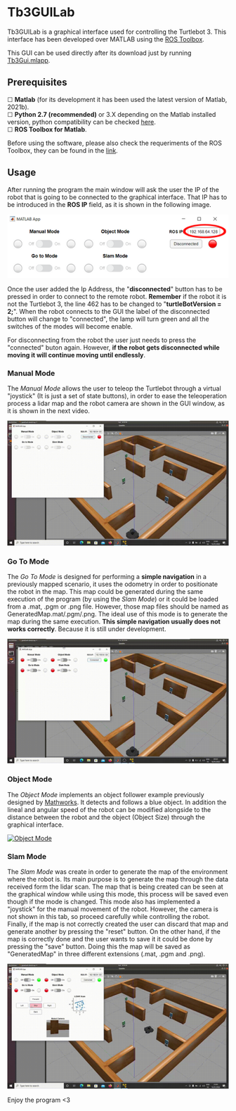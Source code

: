 # Tb3GUILab
Tb3GUILab is a graphical interface used for controlling the Turtlebot 3. This interface has been developed over MATLAB using the [ROS Toolbox](https://es.mathworks.com/products/ros.html).

This GUI can be used directly after its download just by running <a href="https://github.com/albertozafra7/Tb3GUILab/blob/0fc50c6d0f1edbf9a2f4b65f916096fdbc6ff22c/Tb3Gui.mlapp">Tb3Gui.mlapp</a>.


## Prerequisites
<div>
  &#9744; <strong>Matlab</strong> (for its development it has been used the latest version of Matlab, 2021b).
</div>
<div>
  &#9744; <strong>Python 2.7 (recommended)</strong> or 3.X  depending on the Matlab installed version, python compatibility can be checked <a href="https://www.mathworks.com/content/dam/mathworks/mathworks-dot-com/support/sysreq/files/python-compatibility.pdf">here</a>.
  </div>
  <div>
  &#9744; <strong>ROS Toolbox for Matlab</strong>.
  </div>
  
Before using the software, please also check the requeriments of the ROS Toolbox, they can be found in the [link](https://es.mathworks.com/help/ros/gs/ros-system-requirements.html).

## Usage

After running the program the main window will ask the user the IP of the robot that is going to be connected to the graphical interface. That IP has to be introduced in the **ROS IP** field, as it is shown in the following image.

<p align="center"><img alt="Image" title="IP_Addres" src="/Pictures/IP_Address.PNG" /></p>

Once the user added the Ip Address, the "**disconnected**" button has to be pressed in order to connect to the remote robot. **Remember** if the robot it is not the Turtlebot 3, the line 462 has to be changed to "**turtleBotVersion = 2;**".
When the robot connects to the GUI the label of the disconnected button will change to "connected", the lamp will turn green and all the switches of the modes will become enable.

For disconnecting from the robot the user just needs to press the "connected" buton again. However, **if the robot gets disconnected while moving it will continue moving until endlessly**.

### Manual Mode

The *Manual Mode* allows the user to teleop the Turtlebot through a virtual "joystick" (It is just a set of state buttons), in order to ease the teleoperation process a lidar map and the robot camera are shown in the GUI window, as it is shown in the next video.

[![*Manual Mode*](/Pictures/Manual-Mode.gif)](https://drive.google.com/file/d/1BPtMOci_GTj1nfdoiA4JHb7sx_ISmwye/view?usp=sharing)


### Go To Mode

The *Go To Mode* is designed for performing a **simple navigation** in a previously mapped scenario, it uses the odometry in order to positionate the robot in the map. This map could be generated during the same execution of the program (by using the *Slam Mode*) or it could be loaded from a .mat, .pgm or .png file. However, those map files should be named as GeneratedMap.mat/.pgm/.png. The ideal use of this mode is to generate the map during the same execution. **This simple navigation usually does not works correctly**. Because it is still under development.

[![*Go To Mode*](/Pictures/Go-To-Mode.gif)](https://drive.google.com/file/d/1_f5_qK2bve0IPsm0CfGS9NCjdiXPSdCh/view?usp=sharing)

### Object Mode

The *Object Mode* implements an object follower example previously designed by [Mathworks](https://github.com/mathworks-robotics/getting-started-ros). It detects and follows a blue object. In addition the lineal and angular speed of the robot can be modified alongside to the distance between the robot and the object (Object Size) through the graphical interface.

[![*Object Mode*](/Pictures/Object-Mode.gif)](https://drive.google.com/file/d/1vv5-c2QiQbav-wcHykIYWO_iRp0chHo9/view?usp=sharing)

### Slam Mode

The *Slam Mode* was create in order to generate the map of the environment where the robot is. Its main purpose is to generate the map through the data received form the lidar scan. The map that is being created can be seen at the graphical window while using this mode, this process will be saved even though if the mode is changed. This mode also has implemented a "joystick" for the manual movement of the robot. However, the camera is not shown in this tab, so proceed carefully while controlling the robot. Finally, if the map is not correctly created the user can discard that map and generate another by pressing the "reset" button. On the other hand, if the map is correctly done and the user wants to save it it could be done by pressing the "save" button. Doing this the map will be saved as "GeneratedMap" in three different extensions (.mat, .pgm and .png).

[![*Slam Mode*](/Pictures/Slam-Mode.gif)](https://drive.google.com/file/d/1J4ZC-ucjJb-OSvKvcbgv6kjEAUk-S6qN/view?usp=sharing)

Enjoy the program <3
